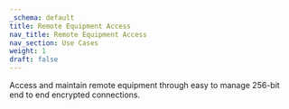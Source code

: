 ```yaml
---
_schema: default
title: Remote Equipment Access
nav_title: Remote Equipment Access
nav_section: Use Cases
weight: 1
draft: false
---
```

Access and maintain remote equipment through easy to manage 256-bit end to end encrypted connections.